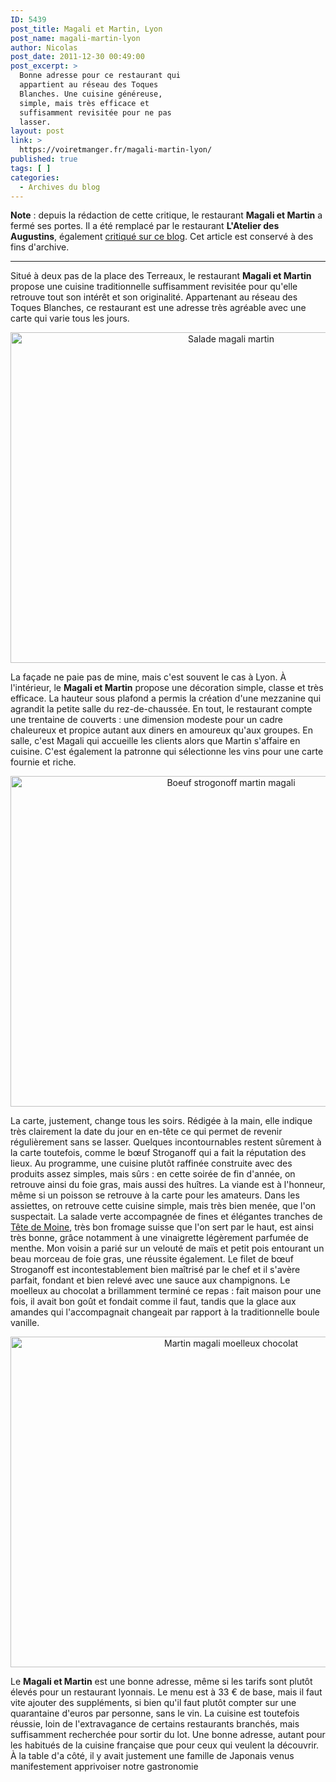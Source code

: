 ```yaml
---
ID: 5439
post_title: Magali et Martin, Lyon
post_name: magali-martin-lyon
author: Nicolas
post_date: 2011-12-30 00:49:00
post_excerpt: >
  Bonne adresse pour ce restaurant qui
  appartient au réseau des Toques
  Blanches. Une cuisine généreuse,
  simple, mais très efficace et
  suffisamment revisitée pour ne pas
  lasser.
layout: post
link: >
  https://voiretmanger.fr/magali-martin-lyon/
published: true
tags: [ ]
categories:
  - Archives du blog
---
```

**Note** : depuis la rédaction de cette critique, le restaurant **Magali et Martin** a fermé ses portes. Il a été remplacé par le restaurant **L'Atelier des Augustins**, également [critiqué sur ce blog](https://voiretmanger.fr/atelier-augustins-lyon/). Cet article est conservé à des fins d'archive.

***

<p>Situé à deux pas de la place des Terreaux, le restaurant <strong>Magali et Martin</strong> propose une cuisine traditionnelle suffisamment revisitée pour qu'elle retrouve tout son intérêt et son originalité. Appartenant au réseau des Toques Blanches, ce restaurant est une adresse très agréable avec une carte qui varie tous les jours.</p>

<div style="text-align: center;"><img class="aligncenter" style="border-style: initial; border-color: initial; border-width: 0px;" src="https://voiretmanger.fr/wp-content/uploads/2011/12/salade-magali-martin.jpg" alt="Salade magali martin" width="690" height="529" border="0" /></div>
<p>La façade ne paie pas de mine, mais c'est souvent le cas à Lyon. À l'intérieur, le <strong>Magali et Martin</strong> propose une décoration simple, classe et très efficace. La hauteur sous plafond a permis la création d'une mezzanine qui agrandit la petite salle du rez-de-chaussée. En tout, le restaurant compte une trentaine de couverts : une dimension modeste pour un cadre chaleureux et propice autant aux diners en amoureux qu'aux groupes. En salle, c'est Magali qui accueille les clients alors que Martin s'affaire en cuisine. C'est également la patronne qui sélectionne les vins pour une carte fournie et riche.</p>

<div style="text-align: center;"><img class="aligncenter" style="border-style: initial; border-color: initial; border-width: 0px;" src="https://voiretmanger.fr/wp-content/uploads/2011/12/boeuf-strogonoff-martin-magali.jpg" alt="Boeuf strogonoff martin magali" width="690" height="529" border="0" /></div>
<p>La carte, justement, change tous les soirs. Rédigée à la main, elle indique très clairement la date du jour en en-tête ce qui permet de revenir régulièrement sans se lasser. Quelques incontournables restent sûrement à la carte toutefois, comme le bœuf Stroganoff qui a fait la réputation des lieux. Au programme, une cuisine plutôt raffinée construite avec des produits assez simples, mais sûrs : en cette soirée de fin d'année, on retrouve ainsi du foie gras, mais aussi des huîtres. La viande est à l'honneur, même si un poisson se retrouve à la carte pour les amateurs. Dans les assiettes, on retrouve cette cuisine simple, mais très bien menée, que l'on suspectait. La salade verte accompagnée de fines et élégantes tranches de <a href="http://fr.wikipedia.org/wiki/Tête_de_Moine">Tête de Moine</a>, très bon fromage suisse que l'on sert par le haut, est ainsi très bonne, grâce notamment à une vinaigrette légèrement parfumée de menthe. Mon voisin a parié sur un velouté de maïs et petit pois entourant un beau morceau de foie gras, une réussite également. Le filet de bœuf Stroganoff est incontestablement bien maîtrisé par le chef et il s'avère parfait, fondant et bien relevé avec une sauce aux champignons. Le moelleux au chocolat a brillamment terminé ce repas : fait maison pour une fois, il avait bon goût et fondait comme il faut, tandis que la glace aux amandes qui l'accompagnait changeait par rapport à la traditionnelle boule vanille.</p>

<div style="text-align: center;"><img class="aligncenter" style="border-style: initial; border-color: initial; border-width: 0px;" src="https://voiretmanger.fr/wp-content/uploads/2011/12/martin-magali-moelleux-chocolat.jpg" alt="Martin magali moelleux chocolat" width="690" height="529" border="0" /></div>
<p>Le <strong>Magali et Martin</strong> est une bonne adresse, même si les tarifs sont plutôt élevés pour un restaurant lyonnais. Le menu est à 33 € de base, mais il faut vite ajouter des suppléments, si bien qu'il faut plutôt compter sur une quarantaine d'euros par personne, sans le vin. La cuisine est toutefois réussie, loin de l'extravagance de certains restaurants branchés, mais suffisamment recherchée pour sortir du lot. Une bonne adresse, autant pour les habitués de la cuisine française que pour ceux qui veulent la découvrir. À la table d'a côté, il y avait justement une famille de Japonais venus manifestement apprivoiser notre gastronomie</p>
